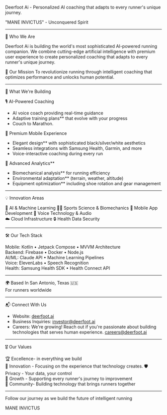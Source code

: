 Deerfoot Ai - Personalized AI coaching that adapts to every runner's unique journey.

"MANE INVICTUS" - Unconquered Spirit

---

🎯 Who We Are

Deerfoot Ai is building the world's most sophisticated AI-powered running companion. We combine cutting-edge artificial intelligence with premium user experience to create personalized coaching that adapts to every runner's unique journey.

🌟 Our Mission
To revolutionize running through intelligent coaching that optimizes performance and unlocks human potential.

---

 🚀 What We're Building

🎙 AI-Powered Coaching
- AI voice coach providing real-time guidance
- Adaptive training plans** that evolve with your progress  
- Couch to Marathon. 

📱 Premium Mobile Experience
- Elegant design** with sophisticated black/silver/white aesthetics
- Seamless integrations with Samsung Health, Garmin, and more
- Voice-interactive coaching during every run

🔬 Advanced Analytics**
- Biomechanical analysis** for running efficiency
- Environmental adaptation** (terrain, weather, altitude)
- Equipment optimization** including shoe rotation and gear management

---

💡 Innovation Areas

🧠 AI & Machine Learning
🏃‍♀️ Sports Science & Biomechanics 
📱 Mobile App Development
🎵 Voice Technology & Audio  
☁️ Cloud Infrastructure 
🔒 Health Data Security

---

🛠️ Our Tech Stack

Mobile: Kotlin • Jetpack Compose • MVVM Architecture  
Backend: Firebase • Docker • Node.js  
AI/ML: Claude API • Machine Learning Pipelines  
Voice: ElevenLabs • Speech Recognition  
Health: Samsung Health SDK • Health Connect API  

---

 🌍 Based In
San Antonio, Texas 🇺🇸  
For runners worldwide

---

 📬 Connect With Us

- Website: [deerfoot.ai](https://deerfoot.ai)
- Business Inquiries: investor@deerfoot.ai
- Careers: We're growing! Reach out if you're passionate about building technologies that serves human experience. careers@deerfoot.ai

---

 🎖️ Our Values

🏆 Excellence- in everything we build  
🔬 Innovation - Focusing on the experience that technology creates. 
🛡️ Privacy - Your data, your control  
🌱 Growth - Supporting every runner's journey to improvement  
🤝 Community- Building technology that brings runners together  

---

Follow our journey as we build the future of intelligent running

MANE INVICTUS
